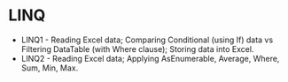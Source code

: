 # LINQ

- LINQ1 - Reading Excel data; Comparing Conditional (using If) data vs Filtering DataTable (with Where clause); Storing data into Excel.
- LINQ2 - Reading Excel data; Applying AsEnumerable, Average, Where, Sum, Min, Max.
